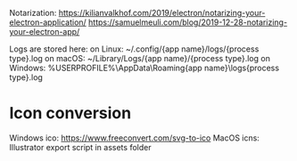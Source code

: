 Notarization: 
https://kilianvalkhof.com/2019/electron/notarizing-your-electron-application/
https://samuelmeuli.com/blog/2019-12-28-notarizing-your-electron-app/

Logs are stored here:
on Linux: ~/.config/{app name}/logs/{process type}.log
on macOS: ~/Library/Logs/{app name}/{process type}.log
on Windows: %USERPROFILE%\AppData\Roaming\{app name}\logs\{process type}.log

# Icon conversion

Windows ico: https://www.freeconvert.com/svg-to-ico
MacOS icns: Illustrator export script in assets folder
